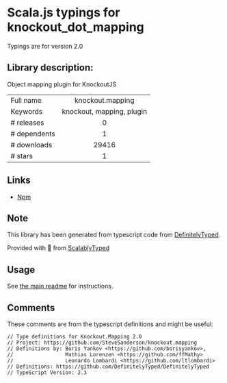 
# Scala.js typings for knockout_dot_mapping

Typings are for version 2.0

## Library description:
Object mapping plugin for KnockoutJS

|                    |                 |
| ------------------ | :-------------: |
| Full name          | knockout.mapping |
| Keywords           | knockout, mapping, plugin |
| # releases         | 0 |
| # dependents       | 1 |
| # downloads        | 29416 |
| # stars            | 1 |

## Links
- [Npm](https://www.npmjs.com/package/knockout.mapping)
    


## Note
This library has been generated from typescript code from [DefinitelyTyped](https://definitelytyped.org).

Provided with :purple_heart: from [ScalablyTyped](https://github.com/oyvindberg/ScalablyTyped)

## Usage
See [the main readme](../../readme.md) for instructions.

## Comments

These comments are from the typescript definitions and might be useful:
```
// Type definitions for Knockout.Mapping 2.0
// Project: https://github.com/SteveSanderson/knockout.mapping
// Definitions by: Boris Yankov <https://github.com/borisyankov>, 
//                 Mathias Lorenzen <https://github.com/ffMathy>
//                 Leonardo Lombardi <https://github.com/ltlombardi>
// Definitions: https://github.com/DefinitelyTyped/DefinitelyTyped
// TypeScript Version: 2.3

```

